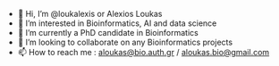 - 👋 Hi, I’m @loukalexis or Alexios Loukas
- 👀 I’m interested in Bioinformatics, AI and data science
- 🌱 I’m currently a PhD candidate in Bioinformatics
- 💞️ I’m looking to collaborate on any Bioinformatics projects
- 📫 How to reach me : aloukas@bio.auth.gr / aloukas.bio@gmail.com

<!---
loukalexis/loukalexis is a ✨ special ✨ repository because its `README.md` (this file) appears on your GitHub profile.
You can click the Preview link to take a look at your changes.
--->
